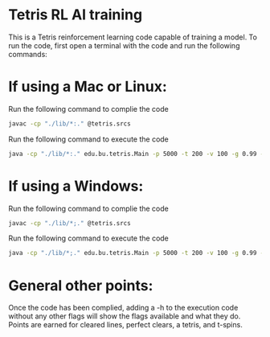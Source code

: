 # Tetris RL AI training
This is a Tetris reinforcement learning code capable of training a model. To run the code, first open a terminal with the code and run the following commands:

# If using a Mac or Linux:
Run the following command to complie the code
```bash
javac -cp "./lib/*:." @tetris.srcs
```
Run the following command to execute the code
```bash 
java -cp "./lib/*:." edu.bu.tetris.Main -p 5000 -t 200 -v 100 -g 0.99 -n 1e-5
```

# If using a Windows:
Run the following command to complie the code
```bash
javac -cp "./lib/*;." @tetris.srcs
```
Run the following command to execute the code
```bash
java -cp "./lib/*;." edu.bu.tetris.Main -p 5000 -t 200 -v 100 -g 0.99 -n 1e-5
```

# General other points:
Once the code has been complied, adding a -h to the execution code without any other flags will show the flags available and what they do.
Points are earned for cleared lines, perfect clears, a tetris, and t-spins.
